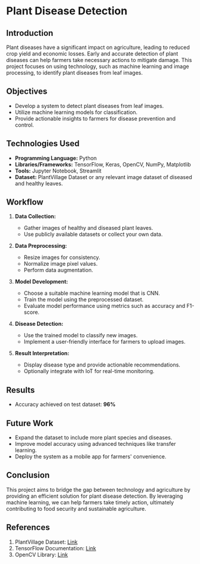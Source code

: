 # Plant Disease Detection

## Introduction
Plant diseases have a significant impact on agriculture, leading to reduced crop yield and economic losses. Early and accurate detection of plant diseases can help farmers take necessary actions to mitigate damage. This project focuses on using technology, such as machine learning and image processing, to identify plant diseases from leaf images.



## Objectives
- Develop a system to detect plant diseases from leaf images.
- Utilize machine learning models for classification.
- Provide actionable insights to farmers for disease prevention and control.



## Technologies Used
- **Programming Language:** Python
- **Libraries/Frameworks:** TensorFlow, Keras, OpenCV, NumPy, Matplotlib
- **Tools:** Jupyter Notebook, Streamlit
- **Dataset:** PlantVillage Dataset or any relevant image dataset of diseased and healthy leaves.



## Workflow
1. **Data Collection:**
   - Gather images of healthy and diseased plant leaves.
   - Use publicly available datasets or collect your own data.

2. **Data Preprocessing:**
   - Resize images for consistency.
   - Normalize image pixel values.
   - Perform data augmentation.

3. **Model Development:**
   - Choose a suitable machine learning model that is CNN.
   - Train the model using the preprocessed dataset.
   - Evaluate model performance using metrics such as accuracy and F1-score.

4. **Disease Detection:**
   - Use the trained model to classify new images.
   - Implement a user-friendly interface for farmers to upload images.

5. **Result Interpretation:**
   - Display disease type and provide actionable recommendations.
   - Optionally integrate with IoT for real-time monitoring.



## Results
- Accuracy achieved on test dataset: **96%**



## Future Work
- Expand the dataset to include more plant species and diseases.
- Improve model accuracy using advanced techniques like transfer learning.
- Deploy the system as a mobile app for farmers' convenience.



## Conclusion
This project aims to bridge the gap between technology and agriculture by providing an efficient solution for plant disease detection. By leveraging machine learning, we can help farmers take timely action, ultimately contributing to food security and sustainable agriculture.



## References
1. PlantVillage Dataset: [Link](https://www.plantvillage.org/)
2. TensorFlow Documentation: [Link](https://www.tensorflow.org/)
3. OpenCV Library: [Link](https://opencv.org/)
